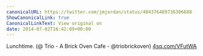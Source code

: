 ```yaml
---
canonicalURL: https://twitter.com/jmjordan/status/484376489736306688
ShowCanonicalLink: true
CanonicalLinkText: View original on
date: 2014-07-02T16:42:09+00:00
---
```

Lunchtime. (@ Trio - A Brick Oven Cafe - @triobrickoven) [4sq.com/VFutWA](http://4sq.com/VFutWA)